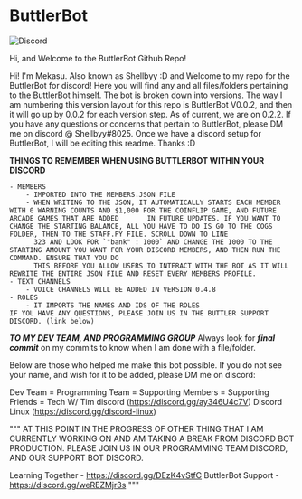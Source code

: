 # ButtlerBot

![Discord](https://img.shields.io/discord/779290532622893057?color=blue&label=Discord&style=plastic)

Hi, and Welcome to the ButtlerBot Github Repo!

Hi! I'm Mekasu. Also known as Shellbyy :D and Welcome to my repo for the ButtlerBot for discord! Here you will find any and all files/folders pertaining to the ButtlerBot himself. The bot is broken down into versions. The way I am numbering this version layout for this repo is ButtlerBot V0.0.2, and then it will go up by 0.0.2 for each version step. As of current, we are on 0.2.2. If you have any questions or concerns that pertain to ButtlerBot, please DM me on discord @ Shellbyy#8025. Once we have a discord setup for ButtlerBot, I will be editing this readme. Thanks :D

__THINGS TO REMEMBER WHEN USING BUTTLERBOT WITHIN YOUR DISCORD__

```MY BUTTLERBOTS TOKEN IS NOT INCLUDED WITHIN THE MASTER.JSON FILE. YOU WILL NEED TO RUN THE COMMAND !UPDATEMYDISCORD TO GET THE FILES SETUP FOR YOU. THIS WILL RUN A LOOP THAT WILL PULL ALL OF THE FOLLOWING:
- MEMBERS
    - IMPORTED INTO THE MEMBERS.JSON FILE
    - WHEN WRITING TO THE JSON, IT AUTOMATICALLY STARTS EACH MEMBER WITH 0 WARNING COUNTS AND $1,000 FOR THE COINFLIP GAME, AND FUTURE ARCADE GAMES THAT ARE ADDED       IN FUTURE UPDATES. IF YOU WANT TO CHANGE THE STARTING BALANCE, ALL YOU HAVE TO DO IS GO TO THE COGS FOLDER, THEN TO THE STAFF.PY FILE. SCROLL DOWN TO LINE
      323 AND LOOK FOR `"bank" : 1000` AND CHANGE THE 1000 TO THE STARTING AMOUNT YOU WANT FOR YOUR DISCORD MEMBERS, AND THEN RUN THE COMMAND. ENSURE THAT YOU DO 
      THIS BEFORE YOU ALLOW USERS TO INTERACT WITH THE BOT AS IT WILL REWRITE THE ENTIRE JSON FILE AND RESET EVERY MEMBERS PROFILE.
- TEXT CHANNELS
    - VOICE CHANNELS WILL BE ADDED IN VERSION 0.4.8
- ROLES
    - IT IMPORTS THE NAMES AND IDS OF THE ROLES
IF YOU HAVE ANY QUESTIONS, PLEASE JOIN US IN THE BUTTLER SUPPORT DISCORD. (link below)
```


***TO MY DEV TEAM, AND PROGRAMMING GROUP*** Always look for ***final commit*** on my commits to know when I am done with a file/folder.



Below are those who helped me make this bot possible. If you do not see your name, and wish for it to be added, please DM me on discord:

Dev Team = 
Programming Team = 
Supporting Members = 
Supporting Friends = Tech W/ Tim discord (https://discord.gg/ay346U4c7V)
                     Discord Linux       (https://discord.gg/discord-linux)

"""
AT THIS POINT IN THE PROGRESS OF OTHER THING THAT I AM CURRENTLY WORKING ON AND AM TAKING A BREAK FROM DISCORD BOT PRODUCTION. PLEASE JOIN US IN OUR PROGRAMMING TEAM DISCORD, AND OUR SUPPORT BOT DISCORD.

Learning Together - https://discord.gg/DEzK4vStfC
ButtlerBot Support - https://discord.gg/weREZMjr3s
"""
